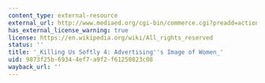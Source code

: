 ```yaml
---
content_type: external-resource
external_url: http://www.mediaed.org/cgi-bin/commerce.cgi?preadd=action&key=241
has_external_license_warning: true
license: https://en.wikipedia.org/wiki/All_rights_reserved
status: ''
title: '_Killing Us Softly 4: Advertising''s Image of Women_'
uid: 9873f25b-6934-4ef7-a9f2-f61250823c08
wayback_url: ''
---
```

